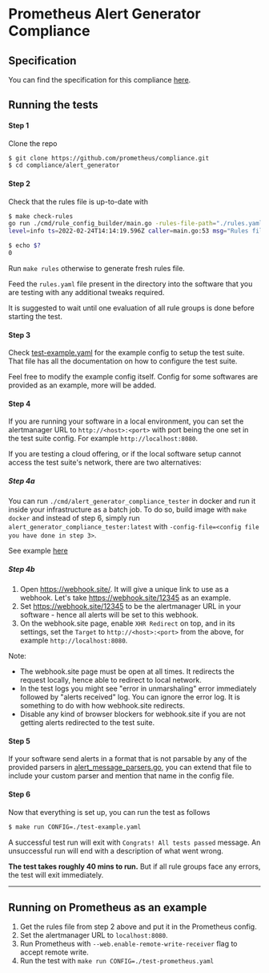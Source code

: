 # Prometheus Alert Generator Compliance

## Specification

You can find the specification for this compliance [here](specification.md).

## Running the tests

#### Step 1

Clone the repo
```bash
$ git clone https://github.com/prometheus/compliance.git
$ cd compliance/alert_generator
```

#### Step 2

Check that the rules file is up-to-date with

```bash
$ make check-rules
go run ./cmd/rule_config_builder/main.go -rules-file-path="./rules.yaml"
level=info ts=2022-02-24T14:14:19.596Z caller=main.go:53 msg="Rules file successfully generated" path=/home/ganesh/go/src/github.com/prometheus/compliance/alert_generator/rules.yaml

$ echo $?
0
```

Run `make rules` otherwise to generate fresh rules file.

Feed the `rules.yaml` file present in the directory into the software that you are testing with any additional tweaks required.

It is suggested to wait until one evaluation of all rule groups is done before starting the test.

#### Step 3

Check [test-example.yaml](test-example.yaml) for the example config to setup the test suite. That file has all the documentation on how to configure the test suite.

Feel free to modify the example config itself. Config for some softwares are provided as an example, more will be added.

#### Step 4

If you are running your software in a local environment, you can set the alertmanager URL to `http://<host>:<port>` with port being the one set in the test suite config. For example `http://localhost:8080`.

If you are testing a cloud offering, or if the local software setup cannot access the test suite's network, there are two alternatives:

##### Step 4a

You can run `./cmd/alert_generator_compliance_tester` in docker and run it inside your infrastructure as a batch job. To do so, build image with `make docker` and instead of step 6, simply run `alert_generator_compliance_tester:latest` with `-config-file=<config file you have done in step 3>`.

See example [here](https://github.com/thanos-io/thanos/blob/89077c9df109dac8dbe6c979ebc181071c5e0db8/test/e2e/compatibility_test.go#L132) 

##### Step 4b

1. Open https://webhook.site/. It will give a unique link to use as a webhook. Let's take https://webhook.site/12345 as an example.
2. Set https://webhook.site/12345 to be the alertmanager URL in your software - hence all alerts will be set to this webhook.
3. On the webhook.site page, enable `XHR Redirect` on top, and in its settings, set the `Target` to `http://<host>:<port>` from the above, for example `http://localhost:8080`.

Note:
* The webhook.site page must be open at all times. It redirects the request locally, hence able to redirect to local network.
* In the test logs you might see "error in unmarshaling" error immediately followed by "alerts received" log. You can ignore the error log. It is something to do with how webhook.site redirects.
* Disable any kind of browser blockers for webhook.site if you are not getting alerts redirected to the test suite.

#### Step 5

If your software send alerts in a format that is not parsable by any of the provided parsers in [alert_message_parsers.go](./alert_message_parsers.go), you can extend that file to include your custom parser and mention that name in the config file.

#### Step 6

Now that everything is set up, you can run the test as follows

```bash
$ make run CONFIG=./test-example.yaml
```
A successful test run will exit with `Congrats! All tests passed` message. An unsuccessful run will end with a description of what went wrong.

**The test takes roughly 40 mins to run.** But if all rule groups face any errors, the test will exit immediately.

---

## Running on Prometheus as an example

1. Get the rules file from step 2 above and put it in the Prometheus config.
2. Set the alertmanager URL to `localhost:8080`.
3. Run Prometheus with `--web.enable-remote-write-receiver` flag to accept remote write.
4. Run the test with `make run CONFIG=./test-prometheus.yaml`
